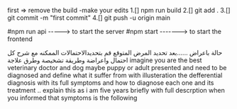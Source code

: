 first => remove the build
-make your edits
1.[] npm run build
2.[] git add .
3.[] git commit -m "first commit"
4.[] git push -u origin main

#npm run api -----> to start the server
#npm start -------> to start the frontend

حالة باعراض ......بعد تحديد المرض المتوقع قم بتحديدالاحتمالات الممكنه مع شرح كل احتمال واعراضة وطريقة تشخيصة وطرق علاجة
imagine you are the best veterinary doctor and dog maybe puppy or adult presented and need to be diagnosed and define what it suffer from with illusteration the defferential diagnosis with its full symptoms and how to diagnose each one and its treatment .. explain this as i am five years briefly with full descrption when you informed that symptoms is the following

